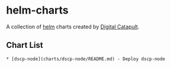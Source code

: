 # helm-charts

A collection of [helm](https://helm.sh) charts created by [Digital Catapult](https://github.com/digicatapult).

## Chart List

    * [dscp-node](charts/dscp-node/README.md) - Deploy dscp-node
